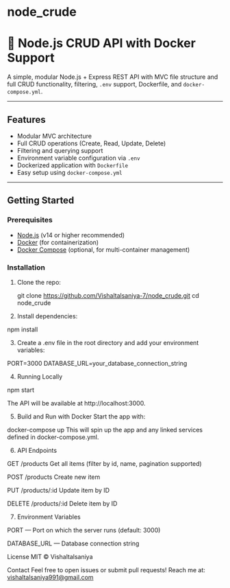 # node_crude

# 🧩 Node.js CRUD API with Docker Support

A simple, modular Node.js + Express REST API with MVC file structure and full CRUD functionality, filtering, `.env` support, Dockerfile, and `docker-compose.yml`.

---

## Features

- Modular MVC architecture
- Full CRUD operations (Create, Read, Update, Delete)
- Filtering and querying support
- Environment variable configuration via `.env`
- Dockerized application with `Dockerfile`
- Easy setup using `docker-compose.yml`

---

## Getting Started

### Prerequisites

- [Node.js](https://nodejs.org/) (v14 or higher recommended)
- [Docker](https://www.docker.com/get-started) (for containerization)
- [Docker Compose](https://docs.docker.com/compose/install/) (optional, for multi-container management)

### Installation

1. Clone the repo:

   git clone https://github.com/Vishaltalsaniya-7/node_crude.git
   cd node_crude

2. Install dependencies:

npm install

3. Create a .env file in the root directory and add your environment variables:

PORT=3000
DATABASE_URL=your_database_connection_string

4. Running Locally

npm start

The API will be available at http://localhost:3000.

5. Build and Run with Docker
   Start the app with:

docker-compose up
This will spin up the app and any linked services defined in docker-compose.yml.

6. API Endpoints

GET /products Get all items (filter by id, name, pagination supported)

POST /products Create new item

PUT /products/:id Update item by ID

DELETE /products/:id Delete item by ID

7. Environment Variables

PORT — Port on which the server runs (default: 3000)

DATABASE_URL — Database connection string

License
MIT © Vishaltalsaniya

Contact
Feel free to open issues or submit pull requests!
Reach me at: vishaltalsaniya991@gmail.com
